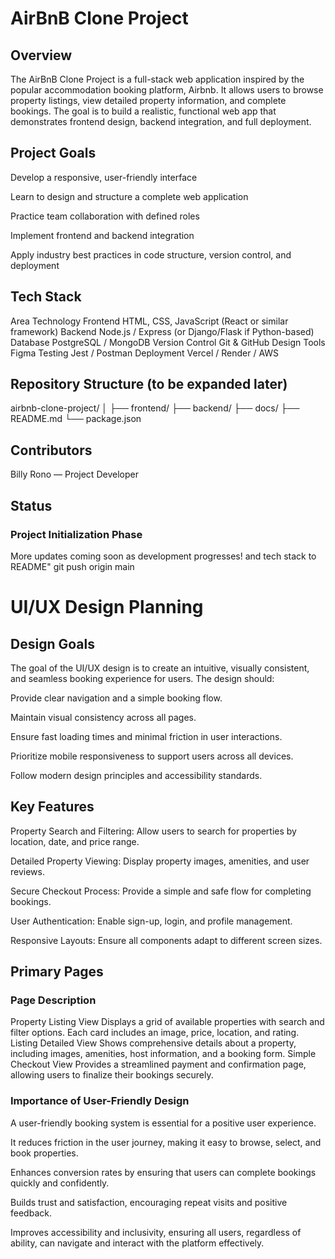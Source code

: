 # AirBnB Clone Project
## Overview

The AirBnB Clone Project is a full-stack web application inspired by the popular accommodation booking platform, Airbnb.
It allows users to browse property listings, view detailed property information, and complete bookings.
The goal is to build a realistic, functional web app that demonstrates frontend design, backend integration, and full deployment.

## Project Goals

Develop a responsive, user-friendly interface

Learn to design and structure a complete web application

Practice team collaboration with defined roles

Implement frontend and backend integration

Apply industry best practices in code structure, version control, and deployment

## Tech Stack
Area	Technology
Frontend	HTML, CSS, JavaScript (React or similar framework)
Backend	Node.js / Express (or Django/Flask if Python-based)
Database	PostgreSQL / MongoDB
Version Control	Git & GitHub
Design Tools	Figma
Testing	Jest / Postman
Deployment	Vercel / Render / AWS
## Repository Structure (to be expanded later)
airbnb-clone-project/
│
├── frontend/
├── backend/
├── docs/
├── README.md
└── package.json

## Contributors

Billy Rono
 — Project Developer

## Status

### Project Initialization Phase
More updates coming soon as development progresses!
and tech stack to README"
git push origin main

# UI/UX Design Planning
## Design Goals

The goal of the UI/UX design is to create an intuitive, visually consistent, and seamless booking experience for users. The design should:

Provide clear navigation and a simple booking flow.

Maintain visual consistency across all pages.

Ensure fast loading times and minimal friction in user interactions.

Prioritize mobile responsiveness to support users across all devices.

Follow modern design principles and accessibility standards.

## Key Features

Property Search and Filtering: Allow users to search for properties by location, date, and price range.

Detailed Property Viewing: Display property images, amenities, and user reviews.

Secure Checkout Process: Provide a simple and safe flow for completing bookings.

User Authentication: Enable sign-up, login, and profile management.

Responsive Layouts: Ensure all components adapt to different screen sizes.

## Primary Pages
### Page	Description
Property Listing View	Displays a grid of available properties with search and filter options. Each card includes an image, price, location, and rating.
Listing Detailed View	Shows comprehensive details about a property, including images, amenities, host information, and a booking form.
Simple Checkout View	Provides a streamlined payment and confirmation page, allowing users to finalize their bookings securely.
### Importance of User-Friendly Design

A user-friendly booking system is essential for a positive user experience.

It reduces friction in the user journey, making it easy to browse, select, and book properties.

Enhances conversion rates by ensuring that users can complete bookings quickly and confidently.

Builds trust and satisfaction, encouraging repeat visits and positive feedback.

Improves accessibility and inclusivity, ensuring all users, regardless of ability, can navigate and interact with the platform effectively.
